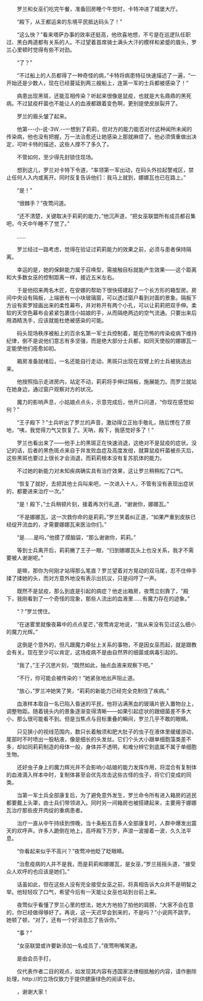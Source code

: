 　　罗兰和女巫们吃完午餐，准备回房睡个午觉时，卡特冲进了城堡大厅。

　　“殿下，从王都运来的东境平民抵达码头了！”

　　“这么快？”看来塔萨办事的效率还挺高，他欣喜地想，不亏是在巡逻队任职过、黑白两道都有关系的人。不过望着首席骑士满头大汗的模样和紧蹙的眉头，罗兰心里顿时觉得有些不对劲。

　　“了？”

　　“不过船上的人员都得了一种奇怪的病，”卡特将病患特征快速描述了一遍，“一开始还是少数人，现在已经蔓延到两三艘船上，连第一军的士兵都被感染了！”

　　病患出现黑斑，还能互相传染？听起来很像是鼠疫，也就是大名鼎鼎的黑死病。不过鼠疫杆菌也不能让人的血液都跟着变色啊，更别提使皮肤裂开了。

　　罗兰的眉头皱了起来。

　　他第---小-说-3Ｗ.--一想到了莉莉，但对方的能力能否对付这种闻所未闻的传染病，他也没有把握，万一法治愈还让她感染上那就麻烦了。他必须慎重做出决定，可听卡特的描述，这些人撑不了多久了。

　　不管如何，至少得先封锁住现场。

　　想到这儿，罗兰对卡特下令道，“率领第一军出动，在码头外拉起警戒区，禁止任何人入内或离开。同时反复告诉他们：我马上就到，娜娜瓦也已在路上。”

　　“是！”

　　“很棘手？”夜莺问道。

　　“还不清楚，关键取决于莉莉的能力，”他沉声道，“把女巫联盟所有成员都召集吧，今天中午睡不了觉了。”

　　……

　　罗兰经过一路考虑，觉得在验证过莉莉能力的效果之前，必须与患者保持隔离。

　　幸运的是，她的保鲜能力属于召唤型，需接触目标就能产生效果——这个距离和大多数女巫的控制距离一样，接近五米左右。

　　于是他招来两名木匠，在安娜的帮助下很快搭建起了一个长方形的箱型房。房间中央设有隔板，上端嵌有一小块玻璃窗，可以透过窗户看到对面的景象。隔板下方设有索罗娅画出来的柔性幕布，并对称开有两个小孔，可以让莉莉把双手伸。柔软的天空色幕布会紧紧包裹住小姑娘的手，从而隔绝两边的空气流通。只要出来后用酒精洗手，应该就能杜绝被感染的可能。

　　码头现场秩序被船上的百余名第一军士兵控制着，能在恐怖的传染疫病下维持纪律，倒不是说他们意志有多坚强，而是绝大部分士兵都，如同天使般的娜娜瓦一定能使他们痊愈如初。

　　箱房准备就绪后，一名还能自行走动，黑斑只出现在双臂上的士兵被挑选出来。

　　他按照指示走进房内，站定不动，莉莉将手伸过隔板，施展能力。而罗兰就站在她身边，通过窗户观察对方的状况。

　　魔力的影响声息，小姑娘点点头，示意完成后，他开口问道，“你现在感觉如何？”

　　“王子殿下？”士兵听出了罗兰的声音，激动得立正抬手敬礼，随后愣在了原地，“咦，我觉得力气又恢复了。天呐，殿下，我感觉好多了！”

　　罗兰也看出来了——他手上的黑斑正在快速消退，这绝对不是鼠疫的症状。没记的话，后者的黑色斑点来自于并发败血症及高度发绀，就算鼠疫杆菌被杀灭后，这些黑斑也要过上很长才会消退，而莉莉根本没有复苏肌体的能力。

　　不过她的新能力对未知疾病确实具有治疗效果，这让罗兰稍稍松了口气。

　　“恢复了就好，去把其他士兵叫来吧，一次进入十人，不管有没有表现出症状的，都要进来治疗一次。”

　　“是！殿下，”士兵稍顿片刻，接着再次行礼道，“谢谢你，娜娜瓦。”

　　“不是娜娜瓦，这一次救你命的是莉莉。”罗兰笑着纠正道，“如果严重到皮肤已经绽开流血的，才需要娜娜瓦来医治你们。”

　　“是……是吗，”他摸了摸脑袋，“那么谢谢你，莉莉。”

　　等到士兵离开后，莉莉撇了王子一眼，“归到娜娜瓦头上也没关系，我才不需要被人谢谢呢。”

　　是嘛，那你为何刚才站得那么笔直？罗兰望着对方晃动的双马尾，忍不住伸手揉了揉她的头，而对方意外地没有表示出抗议，只是闷哼了一声。

　　既然不是鼠疫，那么到底是引起的病症？他走出箱房，夜莺立刻靠了，“殿下，我刚看到了一个奇怪的现象，那些人流出的血液里……有魔力存在的迹象。”

　　“？”罗兰愣住。

　　“在迷雾里就像夜幕中的点点星芒，”夜莺肯定地说，“我从来没有见过这么细小的魔力光辉。”

　　这倒是个意外的，但凡跟魔力牵扯上关系的事物，不是因女巫而起，就是跟教会有关。现在至少可以肯定，这场疫病不是由自然界的细菌或病毒引起的。

　　“我了，”王子沉思片刻，“既然如此，抽点血液来观察下吧。”

　　“不行，你可能会被传染的！”她紧张地出声阻止道。

　　“放心，”罗兰冲她笑了笑，“莉莉的新能力已经完全克制住了疾病。”

　　血液样本取自一名已陷入昏迷的平民，他将沾满黑血的玻璃片嵌入置物台上，调整物距。随着镜头内的景象逐渐变得清晰——如果引起症状的跟细菌差不多大小，那么很可能看不到。但是当焦点与目标重叠的瞬间，罗兰几乎不敢的眼睛。

　　只见狭小的视线范围内，数只长着触须和肥大肚子的虫子在液体里缓缓游动，尾部时不时喷出一股粘液，像是细长的头发丝。它们个头大小跟单细胞藻类差不多，却如同莉莉制造的母体一般，身体并不透明，和难分辨它到底属不属于单细胞生物。

　　还好虫子身上的魔力辉光并不会影响小姑娘的能力发挥作用，将混合有复制体的血液滴入样本中时，复制体甚至会优先攻击这些古怪的虫子，将它们变成的同类。

　　当第一军士兵全部康复后，为了避免意外发生，罗兰命令所有进入箱房的逃民都要戴上头罩，由士兵们带领进入。同时另一间箱房也被搭建起来，主要用于娜娜瓦治疗那些皮开肉绽的重病患者。

　　治疗一直从中午持续到傍晚，当十条船五百多人全部康复时，人群中爆发出震天的欢呼声。许多人跪倒在地上，高呼殿下万岁，声浪一波接着一波，久久法平息。

　　“你看起来似乎不高兴？”夜莺冲他眨了眨眼睛。

　　“治愈疫病的人并不是我，而是莉莉和娜娜瓦，是女巫，”罗兰摇摇头道，“接受众人欢呼的也应该是她们。”

　　话虽如此，但在这些人没有完全接受女巫之前，将真相告诉大众并不是明智之举。他轻轻叹了口气，希望今后有一天能让女巫也站到台前上来。

　　夜莺似乎看懂了罗兰心里的想法，她大方地拍了拍他的肩膀，“大家不会在意的，你已经做得够好了。再说，这一天迟早会到来的，不是吗？”小说网不跳字。她顿了顿，“对了，还有一个好消息忘了告诉你。”

　　“事？”

　　“女巫联盟或许要新添加一名成员了，”夜莺咧嘴笑道。

　　是由会员手打，

　　仅代表作者二目的观点，如发现其内容有违国家法律相抵触的内容，请作删除处理，http://的立场仅致力于提供健康绿色的阅读平台。

　　，谢谢大家！
